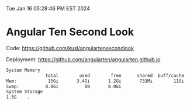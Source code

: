 Tue Jan 16 05:28:46 PM EST 2024

# Angular Ten Second Look

Code: https://github.com/kusl/angulartensecondlook

Deployment: https://github.com/angularten/angularten.github.io

```bash
System Memory
               total        used        free      shared  buff/cache   available
Mem:            15Gi       3.4Gi       1.2Gi       731Mi        11Gi        11Gi
Swap:          8.0Gi          0B       8.0Gi
System Storage
1.5G	.
